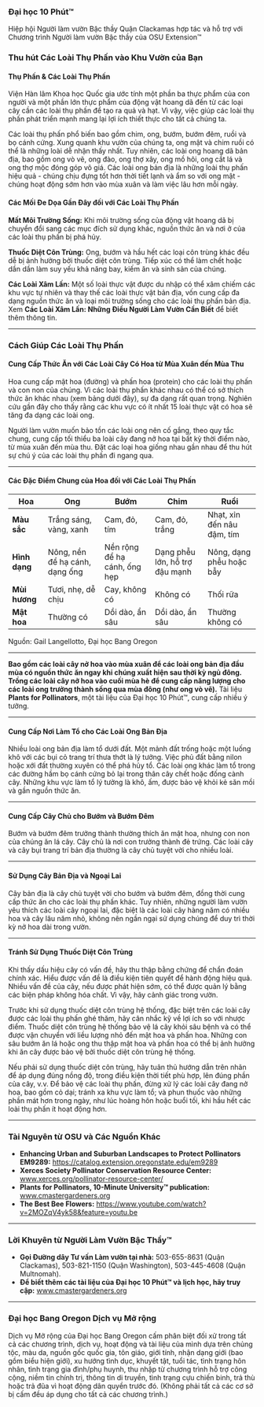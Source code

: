 ### Đại học 10 Phút™  
Hiệp hội Người làm vườn Bậc thầy Quận Clackamas hợp tác và hỗ trợ với  
Chương trình Người làm vườn Bậc thầy của OSU Extension™  

### Thu hút Các Loài Thụ Phấn vào Khu Vườn của Bạn  

#### Thụ Phấn & Các Loài Thụ Phấn  
Viện Hàn lâm Khoa học Quốc gia ước tính một phần ba thực phẩm của con người và một phần lớn thực phẩm của động vật hoang dã đến từ các loại cây cần các loài thụ phấn để tạo ra quả và hạt. Vì vậy, việc giúp các loài thụ phấn phát triển mạnh mang lại lợi ích thiết thực cho tất cả chúng ta.  

Các loài thụ phấn phổ biến bao gồm chim, ong, bướm, bướm đêm, ruồi và bọ cánh cứng. Xung quanh khu vườn của chúng ta, ong mật và chim ruồi có thể là những loài dễ nhận thấy nhất. Tuy nhiên, các loài ong hoang dã bản địa, bao gồm ong vò vẽ, ong đào, ong thợ xây, ong mồ hôi, ong cắt lá và ong thợ mộc đóng góp vô giá. Các loài ong bản địa là những loài thụ phấn hiệu quả - chúng chịu đựng tốt hơn thời tiết lạnh và ẩm so với ong mật - chúng hoạt động sớm hơn vào mùa xuân và làm việc lâu hơn mỗi ngày.  

#### Các Mối Đe Dọa Gần Đây đối với Các Loài Thụ Phấn  

**Mất Môi Trường Sống:** Khi môi trường sống của động vật hoang dã bị chuyển đổi sang các mục đích sử dụng khác, nguồn thức ăn và nơi ở của các loài thụ phấn bị phá hủy.  

**Thuốc Diệt Côn Trùng:** Ong, bướm và hầu hết các loại côn trùng khác đều dễ bị ảnh hưởng bởi thuốc diệt côn trùng. Tiếp xúc có thể làm chết hoặc dần dần làm suy yếu khả năng bay, kiếm ăn và sinh sản của chúng.  

**Các Loài Xâm Lấn:** Một số loài thực vật được du nhập có thể xâm chiếm các khu vực tự nhiên và thay thế các loài thực vật bản địa, vốn cung cấp đa dạng nguồn thức ăn và loại môi trường sống cho các loài thụ phấn bản địa. Xem **Các Loài Xâm Lấn: Những Điều Người Làm Vườn Cần Biết** để biết thêm thông tin.  

---

### Cách Giúp Các Loài Thụ Phấn  

#### Cung Cấp Thức Ăn với Các Loài Cây Có Hoa từ Mùa Xuân đến Mùa Thu  

Hoa cung cấp mật hoa (đường) và phấn hoa (protein) cho các loài thụ phấn và con non của chúng. Vì các loài thụ phấn khác nhau có thể có sở thích thức ăn khác nhau (xem bảng dưới đây), sự đa dạng rất quan trọng. Nghiên cứu gần đây cho thấy rằng các khu vực có ít nhất 15 loài thực vật có hoa sẽ tăng đa dạng các loài ong.  

Người làm vườn muốn bảo tồn các loài ong nên cố gắng, theo quy tắc chung, cung cấp tối thiểu ba loài cây đang nở hoa tại bất kỳ thời điểm nào, từ mùa xuân đến mùa thu. Đặt các loại hoa giống nhau gần nhau để thu hút sự chú ý của các loài thụ phấn đi ngang qua.  

---

#### Các Đặc Điểm Chung của Hoa đối với Các Loài Thụ Phấn  

| **Hoa** | **Ong** | **Bướm** | **Chim** | **Ruồi** |  
|---------|----------|----------|----------|----------|  
| **Màu sắc** | Trắng sáng, vàng, xanh | Cam, đỏ, tím | Cam, đỏ, trắng | Nhạt, xỉn đến nâu đậm, tím |  
| **Hình dạng** | Nông, nền để hạ cánh, dạng ống | Nền rộng để hạ cánh, ống hẹp | Dạng phễu lớn, hỗ trợ đậu mạnh | Nông, dạng phễu hoặc bẫy |  
| **Mùi hương** | Tươi, nhẹ, dễ chịu | Cay, không có | Không có | Thối rữa |  
| **Mật hoa** | Thường có | Dồi dào, ẩn sâu | Dồi dào, ẩn sâu | Thường không có |  

Nguồn: Gail Langellotto, Đại học Bang Oregon  

---

**Bao gồm các loài cây nở hoa vào mùa xuân để các loài ong bản địa đầu mùa có nguồn thức ăn ngay khi chúng xuất hiện sau thời kỳ ngủ đông. Trồng các loài cây nở hoa vào cuối mùa hè để cung cấp năng lượng cho các loài ong trưởng thành sống qua mùa đông (như ong vò vẽ).** Tài liệu **Plants for Pollinators**, một tài liệu của Đại học 10 Phút™, cung cấp nhiều ý tưởng.  

---

#### Cung Cấp Nơi Làm Tổ cho Các Loài Ong Bản Địa  

Nhiều loài ong bản địa làm tổ dưới đất. Một mảnh đất trống hoặc một luống khô với các bụi cỏ trang trí thưa thớt là lý tưởng. Việc phủ đất bằng nilon hoặc xới đất thường xuyên có thể phá hủy tổ. Các loài ong khác làm tổ trong các đường hầm bọ cánh cứng bỏ lại trong thân cây chết hoặc đống cành cây. Những khu vực làm tổ lý tưởng là khô, ấm, được bảo vệ khỏi kẻ săn mồi và gần nguồn thức ăn.  

---

#### Cung Cấp Cây Chủ cho Bướm và Bướm Đêm  

Bướm và bướm đêm trưởng thành thường thích ăn mật hoa, nhưng con non của chúng ăn lá cây. Cây chủ là nơi con trưởng thành đẻ trứng. Các loài cây và cây bụi trang trí bản địa thường là cây chủ tuyệt vời cho nhiều loài.  

---

#### Sử Dụng Cây Bản Địa và Ngoại Lai  

Cây bản địa là cây chủ tuyệt vời cho bướm và bướm đêm, đồng thời cung cấp thức ăn cho các loài thụ phấn khác. Tuy nhiên, những người làm vườn yêu thích các loài cây ngoại lai, đặc biệt là các loài cây hàng năm có nhiều hoa và cây lâu năm nhỏ, không nên ngần ngại sử dụng chúng để duy trì thời kỳ nở hoa dài trong vườn.  

---

#### Tránh Sử Dụng Thuốc Diệt Côn Trùng  

Khi thấy dấu hiệu cây có vấn đề, hãy thu thập bằng chứng để chẩn đoán chính xác. Hiểu được vấn đề là điều kiện tiên quyết để hành động hiệu quả. Nhiều vấn đề của cây, nếu được phát hiện sớm, có thể được quản lý bằng các biện pháp không hóa chất. Vì vậy, hãy cảnh giác trong vườn.  

Trước khi sử dụng thuốc diệt côn trùng hệ thống, đặc biệt trên các loài cây được các loài thụ phấn ghé thăm, hãy cân nhắc kỹ về lợi ích so với nhược điểm. Thuốc diệt côn trùng hệ thống bảo vệ lá cây khỏi sâu bệnh và có thể được vận chuyển với liều lượng nhỏ đến mật hoa và phấn hoa. Những con sâu bướm ăn lá hoặc ong thu thập mật hoa và phấn hoa có thể bị ảnh hưởng khi ăn cây được bảo vệ bởi thuốc diệt côn trùng hệ thống.  

Nếu phải sử dụng thuốc diệt côn trùng, hãy tuân thủ hướng dẫn trên nhãn để áp dụng đúng nồng độ, trong điều kiện thời tiết phù hợp, lên đúng phần của cây, v.v. Để bảo vệ các loài thụ phấn, đừng xử lý các loài cây đang nở hoa, bao gồm cỏ dại; tránh xa khu vực làm tổ; và phun thuốc vào những phần mát hơn trong ngày, như lúc hoàng hôn hoặc buổi tối, khi hầu hết các loài thụ phấn ít hoạt động hơn.  

---

### Tài Nguyên từ OSU và Các Nguồn Khác  

- **Enhancing Urban and Suburban Landscapes to Protect Pollinators EM9289:** https://catalog.extension.oregonstate.edu/em9289  
- **Xerces Society Pollinator Conservation Resource Center:** www.xerces.org/pollinator-resource-center/  
- **Plants for Pollinators, 10-Minute University™ publication:** www.cmastergardeners.org  
- **The Best Bee Flowers:** https://www.youtube.com/watch?v=2MOZqV4yk58&feature=youtu.be  

---

### Lời Khuyên từ Người Làm Vườn Bậc Thầy™  

- **Gọi Đường dây Tư vấn Làm vườn tại nhà:** 503-655-8631 (Quận Clackamas), 503-821-1150 (Quận Washington), 503-445-4608 (Quận Multnomah).  
- **Để biết thêm các tài liệu của Đại học 10 Phút™ và lịch học, hãy truy cập:** www.cmastergardeners.org  

---

### Đại học Bang Oregon Dịch vụ Mở rộng  

Dịch vụ Mở rộng của Đại học Bang Oregon cấm phân biệt đối xử trong tất cả các chương trình, dịch vụ, hoạt động và tài liệu của mình dựa trên chủng tộc, màu da, nguồn gốc quốc gia, tôn giáo, giới tính, nhận dạng giới (bao gồm biểu hiện giới), xu hướng tình dục, khuyết tật, tuổi tác, tình trạng hôn nhân, tình trạng gia đình/phụ huynh, thu nhập từ chương trình hỗ trợ công cộng, niềm tin chính trị, thông tin di truyền, tình trạng cựu chiến binh, trả thù hoặc trả đũa vì hoạt động dân quyền trước đó. (Không phải tất cả các cơ sở bị cấm đều áp dụng cho tất cả các chương trình.)